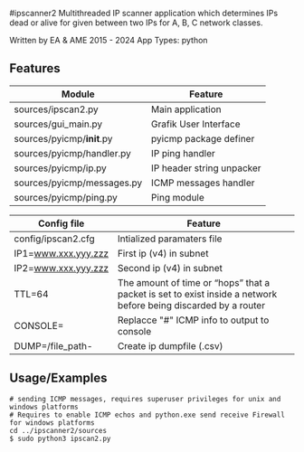 #ipscanner2
Multithreaded IP scanner application which determines IPs dead or alive for given between two IPs for A, B, C network classes.

Written by EA & AME 2015 - 2024
App Types: python

## Features
| Module                    | Feature
| ------                    | -------
|sources/ipscan2.py         | Main application
|sources/gui_main.py        | Grafik User Interface
|sources/pyicmp/__init__.py | pyicmp package definer
|sources/pyicmp/handler.py  | IP ping handler
|sources/pyicmp/ip.py       | IP header string unpacker
|sources/pyicmp/messages.py | ICMP messages handler
|sources/pyicmp/ping.py     | Ping module

| Config file            | Feature
| -----------            | -------
|config/ipscan2.cfg      | Intialized paramaters file
|IP1=www.xxx.yyy.zzz     | First ip (v4) in subnet  
|IP2=www.xxx.yyy.zzz     | Second ip (v4) in subnet 
|TTL=64                  | The amount of time or “hops” that a packet is set to exist inside a network before being discarded by a router
|CONSOLE=                | Replacce "#" ICMP info to output to console
|DUMP=/file_path-        | Create ip dumpfile (.csv)
## Usage/Examples  
~~~python3
# sending ICMP messages, requires superuser privileges for unix and windows platforms
# Requires to enable ICMP echos and python.exe send receive Firewall for windows platforms
cd ../ipscanner2/sources  
$ sudo python3 ipscan2.py

 ~~~

